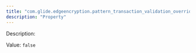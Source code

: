 ```yaml
---
title: "com.glide.edgeencryption.pattern_transaction_validation_override"
description: "Property"
---
```


Description: 

Value: `false`